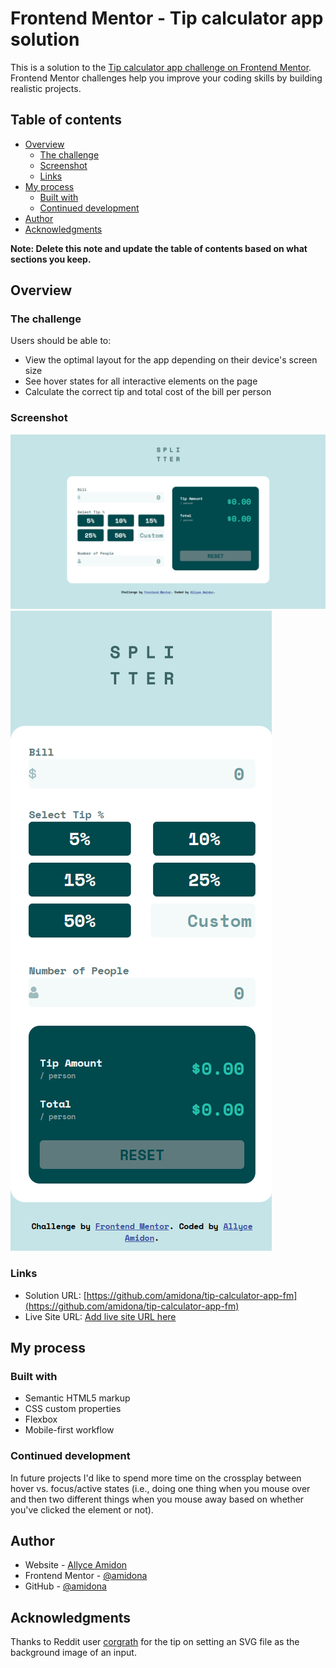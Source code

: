 # Frontend Mentor - Tip calculator app solution

This is a solution to the [Tip calculator app challenge on Frontend Mentor](https://www.frontendmentor.io/challenges/tip-calculator-app-ugJNGbJUX). Frontend Mentor challenges help you improve your coding skills by building realistic projects.

## Table of contents

- [Overview](#overview)
  - [The challenge](#the-challenge)
  - [Screenshot](#screenshot)
  - [Links](#links)
- [My process](#my-process)
  - [Built with](#built-with)
  - [Continued development](#continued-development)
- [Author](#author)
- [Acknowledgments](#acknowledgments)

**Note: Delete this note and update the table of contents based on what sections you keep.**

## Overview

### The challenge

Users should be able to:

- View the optimal layout for the app depending on their device's screen size
- See hover states for all interactive elements on the page
- Calculate the correct tip and total cost of the bill per person

### Screenshot

![desktop](./images/desktop-screenshot.png)
![mobile](./images/mobile-screenshot.png)

### Links

- Solution URL: [https://github.com/amidona/tip-calculator-app-fm](https://github.com/amidona/tip-calculator-app-fm)
- Live Site URL: [Add live site URL here](https://your-live-site-url.com)

## My process

### Built with

- Semantic HTML5 markup
- CSS custom properties
- Flexbox
- Mobile-first workflow

### Continued development

In future projects I'd like to spend more time on the crossplay between hover vs. focus/active states (i.e., doing one thing when you mouse over and then two different things when you mouse away based on whether you've clicked the element or not).

## Author

- Website - [Allyce Amidon](https://allyceamidon.com/)
- Frontend Mentor - [@amidona](https://www.frontendmentor.io/profile/amidona)
- GitHub - [@amidona](https://github.com/amidona)

## Acknowledgments

Thanks to Reddit user [corgrath](https://www.reddit.com/r/webdev/comments/2kgn2i/comment/cll7f1e/) for the tip on setting an SVG file as the background image of an input.

